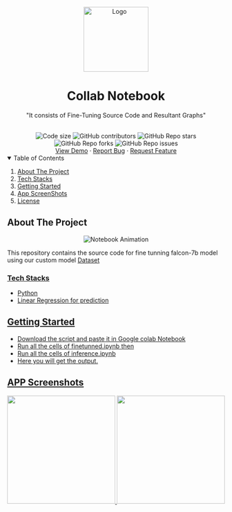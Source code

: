 
<br />
<div align="center">
  <a href="https://github.com/pnkr01/colab-llm">
    <img src="https://www.fidelity.co.uk/static_cms/fil_site_assets/images/fil-logo.svg" alt="Logo" width="150" height="150">
  </a>

  <h1 align="center"><b>Collab Notebook</b></h1>
  <p align="center">
    "It consists of Fine-Tuning Source Code and Resultant Graphs"
    <br/>
  </p>
  <br/>
<img src="https://img.shields.io/github/languages/code-size/pnkr01/colab-llm?style=flat-square" alt="Code size" />
<img alt="GitHub contributors" src="https://img.shields.io/github/contributors/pnkr01/colab-llm?style=flat-square">
<img alt="GitHub Repo stars" src="https://img.shields.io/github/stars/pnkr01/colab-llm?style=flat-square">
<img alt="GitHub Repo forks" src="https://img.shields.io/github/forks/pnkr01/colab-llm?style=flat-square">
<img alt="GitHub Repo issues" src="https://img.shields.io/github/issues/pnkr01/colab-llm?style=flat-square">
<br />
<a href="https://github.com/pnkr01/colab-llm/">View Demo</a>
·
<a href="https://github.com/pnkr01/colab-llm/issues">Report Bug</a>
·
<a href="https://github.com/pnkr01/colab-llm/issues">Request Feature</a>
</div>


<!-- TABLE OF CONTENTS -->
<details open="open">
  <summary>Table of Contents</summary>
  <ol>
    <li>
      <a href="#about-the-project">About The Project</a>
    </li>
    <li>
      <a href="#tech-stacks">Tech Stacks</a>
    </li>
    <li>
      <a href="#getting-started">Getting Started</a>
    </li>
    <li><a href="#app-screenshots">App ScreenShots</a></li>
    <li><a href="#license">License</a></li>
  </ol>
</details>

## About The Project

<div align="center">
<img alt="Notebook Animation" src="https://img.freepik.com/free-photo/top-view-collection-plastic-cups-table_23-2148780257.jpg?w=996&t=st=1690783986~exp=1690784586~hmac=8d22abe76d170fa00146b09555439dbe76c4fb87276fb512623fbfdd1584f82a",width="250"/>
</div>

This repository contains the source code for fine tunning falcon-7b model using our custom model <a href="https://github.com/pnkr01/crawl-script">Dataset

### Tech Stacks

<ul>
  <li>Python</li>
  <li>Linear Regression for prediction</li>
</ul>


## Getting Started
<ul>
  <li>Download the script and paste it in Google colab Notebook</li>
  <li>Run all the cells of finetunned.ipynb then</li>
  <li>Run all the cells of inference.ipynb</li>
  <li>Here you will get the output.</li>
</ul>

## APP Screenshots
<div align="center">
  <p float="left">
  <img src="https://github.com/pnkr01/colab-llm/assets/83778936/d371811c-5233-46b1-81ac-30eac85ae7a4" width="250"/>
  <img src="https://github.com/pnkr01/colab-llm/assets/83778936/4ddd8550-99b4-42b7-84b9-2064b251fd51" width="250"/>               
</div>
